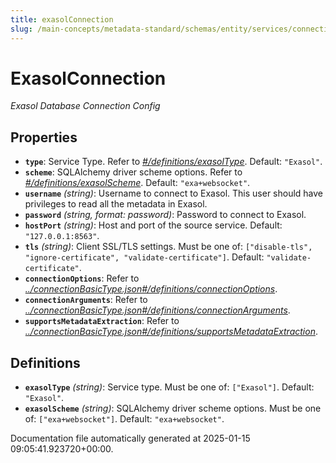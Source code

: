 ```yaml
---
title: exasolConnection
slug: /main-concepts/metadata-standard/schemas/entity/services/connections/database/exasolconnection
---
```


# ExasolConnection

*Exasol Database Connection Config*

## Properties

- **`type`**: Service Type. Refer to *[#/definitions/exasolType](#definitions/exasolType)*. Default: `"Exasol"`.
- **`scheme`**: SQLAlchemy driver scheme options. Refer to *[#/definitions/exasolScheme](#definitions/exasolScheme)*. Default: `"exa+websocket"`.
- **`username`** *(string)*: Username to connect to Exasol. This user should have privileges to read all the metadata in Exasol.
- **`password`** *(string, format: password)*: Password to connect to Exasol.
- **`hostPort`** *(string)*: Host and port of the source service. Default: `"127.0.0.1:8563"`.
- **`tls`** *(string)*: Client SSL/TLS settings. Must be one of: `["disable-tls", "ignore-certificate", "validate-certificate"]`. Default: `"validate-certificate"`.
- **`connectionOptions`**: Refer to *[../connectionBasicType.json#/definitions/connectionOptions](#/connectionBasicType.json#/definitions/connectionOptions)*.
- **`connectionArguments`**: Refer to *[../connectionBasicType.json#/definitions/connectionArguments](#/connectionBasicType.json#/definitions/connectionArguments)*.
- **`supportsMetadataExtraction`**: Refer to *[../connectionBasicType.json#/definitions/supportsMetadataExtraction](#/connectionBasicType.json#/definitions/supportsMetadataExtraction)*.
## Definitions

- **`exasolType`** *(string)*: Service type. Must be one of: `["Exasol"]`. Default: `"Exasol"`.
- **`exasolScheme`** *(string)*: SQLAlchemy driver scheme options. Must be one of: `["exa+websocket"]`. Default: `"exa+websocket"`.


Documentation file automatically generated at 2025-01-15 09:05:41.923720+00:00.
